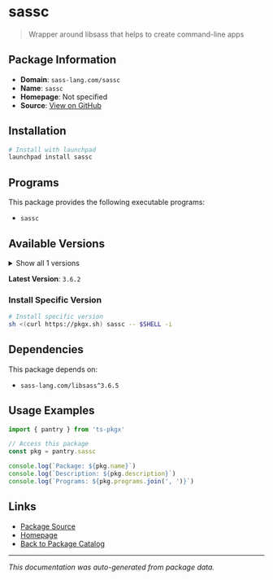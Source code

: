 # sassc

> Wrapper around libsass that helps to create command-line apps

## Package Information

- **Domain**: `sass-lang.com/sassc`
- **Name**: `sassc`
- **Homepage**: Not specified
- **Source**: [View on GitHub](https://github.com/pkgxdev/pantry/tree/main/projects/sass-lang.com/sassc/package.yml)

## Installation

```bash
# Install with launchpad
launchpad install sassc
```

## Programs

This package provides the following executable programs:

- `sassc`

## Available Versions

<details>
<summary>Show all 1 versions</summary>

- `3.6.2`

</details>

**Latest Version**: `3.6.2`

### Install Specific Version

```bash
# Install specific version
sh <(curl https://pkgx.sh) sassc -- $SHELL -i
```

## Dependencies

This package depends on:

- `sass-lang.com/libsass^3.6.5`

## Usage Examples

```typescript
import { pantry } from 'ts-pkgx'

// Access this package
const pkg = pantry.sassc

console.log(`Package: ${pkg.name}`)
console.log(`Description: ${pkg.description}`)
console.log(`Programs: ${pkg.programs.join(', ')}`)
```

## Links

- [Package Source](https://github.com/pkgxdev/pantry/tree/main/projects/sass-lang.com/sassc/package.yml)
- [Homepage](#)
- [Back to Package Catalog](../../../package-catalog.md)

---

*This documentation was auto-generated from package data.*
